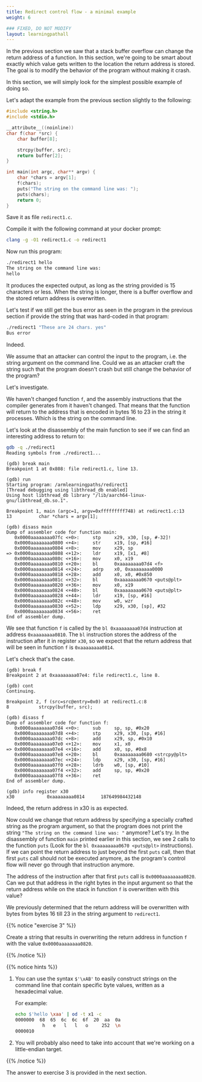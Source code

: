 ```yaml
---
title: Redirect control flow - a minimal example
weight: 6

### FIXED, DO NOT MODIFY
layout: learningpathall
---
```


In the previous section we saw that a stack buffer overflow can change the return address of a function. In this section, we're going to be
smart about exactly which value gets written to the location the return address is stored. The goal is to modify the behavior of the program without making it crash.

In this section, we will simply look for the simplest possible example of doing so.

Let's adapt the example from the previous section slightly to the following:

```C
#include <string.h>
#include <stdio.h>

__attribute__((noinline))
char f(char *src) {
    char buffer[8];

    strcpy(buffer, src);
    return buffer[2];
}

int main(int argc, char** argv) {
    char *chars = argv[1];
    f(chars);
    puts("The string on the command line was: ");
    puts(chars);
    return 0;
}
```
Save it as file `redirect1.c`.

Compile it with the following command at your docker prompt:

```bash { command_line="root@7a8fb34f810e:/armlearningpaths|2-3" }
clang -g -O1 redirect1.c -o redirect1
```

Now run this program:
```bash { command_line="root@7a8fb34f810e:/armlearningpaths|2-3" }
./redirect1 hello
The string on the command line was:
hello
```

It produces the expected output, as long as the string provided is 15 characters
or less. When the string is longer, there is a buffer overflow and the stored return address is overwritten.

Let's test if we still get the bus error as seen in the program in the previous
section if provide the string that was hard-coded in that program:

```bash { command_line="root@7a8fb34f810e:/armlearningpaths|2-30" }
./redirect1 "These are 24 chars. yes"
Bus error
```

Indeed.

We assume that an attacker can control the input to the program, i.e. the string
argument on the command line. Could we as an attacker craft the string such that
the program doesn't crash but still change the behavior of the program?

Let's investigate.

We haven't changed function `f`, and the assembly instructions that the compiler
generates from it haven't changed. That means that the function will return to
the address that is encoded in bytes 16 to 23 in the string it processes. Which
is the string on the command line.

Let's look at the disassembly of the main function to see if we can find an
interesting address to return to:

```bash { command_line="root@7a8fb34f810e:/armlearningpaths|2-30" }
gdb -q ./redirect1
Reading symbols from ./redirect1...
```

```text { output_lines = "2-30" }
(gdb) break main
Breakpoint 1 at 0x808: file redirect1.c, line 13.
```

```text { output_lines = "2-30" }
(gdb) run
Starting program: /armlearningpaths/redirect1
[Thread debugging using libthread_db enabled]
Using host libthread_db library "/lib/aarch64-linux-gnu/libthread_db.so.1".

Breakpoint 1, main (argc=1, argv=0xfffffffff748) at redirect1.c:13
13          char *chars = argv[1];
```

```text { output_lines = "2-30" }
(gdb) disass main
Dump of assembler code for function main:
   0x0000aaaaaaaa07fc <+0>:     stp     x29, x30, [sp, #-32]!
   0x0000aaaaaaaa0800 <+4>:     str     x19, [sp, #16]
   0x0000aaaaaaaa0804 <+8>:     mov     x29, sp
=> 0x0000aaaaaaaa0808 <+12>:    ldr     x19, [x1, #8]
   0x0000aaaaaaaa080c <+16>:    mov     x0, x19
   0x0000aaaaaaaa0810 <+20>:    bl      0xaaaaaaaa07d4 <f>
   0x0000aaaaaaaa0814 <+24>:    adrp    x0, 0xaaaaaaaa0000
   0x0000aaaaaaaa0818 <+28>:    add     x0, x0, #0x850
   0x0000aaaaaaaa081c <+32>:    bl      0xaaaaaaaa0670 <puts@plt>
   0x0000aaaaaaaa0820 <+36>:    mov     x0, x19
   0x0000aaaaaaaa0824 <+40>:    bl      0xaaaaaaaa0670 <puts@plt>
   0x0000aaaaaaaa0828 <+44>:    ldr     x19, [sp, #16]
   0x0000aaaaaaaa082c <+48>:    mov     w0, wzr
   0x0000aaaaaaaa0830 <+52>:    ldp     x29, x30, [sp], #32
   0x0000aaaaaaaa0834 <+56>:    ret
End of assembler dump.
```

We see that function `f` is called by the `bl 0xaaaaaaaa07d4` instruction at address
`0xaaaaaaaa0810`. The `bl` instruction stores the address of the instruction
after it in register `x30`, so we expect that the return address that will be
seen in function `f` is `0xaaaaaaaa0814`.

Let's check that's the case.

```text { output_lines = "2-30" }
(gdb) break f
Breakpoint 2 at 0xaaaaaaaa07e4: file redirect1.c, line 8.
```

```text { output_lines = "2-30" }
(gdb) cont
Continuing.

Breakpoint 2, f (src=src@entry=0x0) at redirect1.c:8
8           strcpy(buffer, src);
```

```text { output_lines = "2-30" }
(gdb) disass f
Dump of assembler code for function f:
   0x0000aaaaaaaa07d4 <+0>:     sub     sp, sp, #0x20
   0x0000aaaaaaaa07d8 <+4>:     stp     x29, x30, [sp, #16]
   0x0000aaaaaaaa07dc <+8>:     add     x29, sp, #0x10
   0x0000aaaaaaaa07e0 <+12>:    mov     x1, x0
=> 0x0000aaaaaaaa07e4 <+16>:    add     x0, sp, #0x8
   0x0000aaaaaaaa07e8 <+20>:    bl      0xaaaaaaaa0680 <strcpy@plt>
   0x0000aaaaaaaa07ec <+24>:    ldp     x29, x30, [sp, #16]
   0x0000aaaaaaaa07f0 <+28>:    ldrb    w0, [sp, #10]
   0x0000aaaaaaaa07f4 <+32>:    add     sp, sp, #0x20
   0x0000aaaaaaaa07f8 <+36>:    ret
End of assembler dump.
```

```text { output_lines = "2-30" }
(gdb) info register x30
x30            0xaaaaaaaa0814      187649984432148
```

Indeed, the return address in x30 is as expected.

Now could we change that return address by specifying a specially crafted string
as the program argument, so that the program does not print the string
`"The string on the command line was: "` anymore? Let's try. In the disassembly
of function `main` printed earlier in this section, we see 2 calls to the
function `puts` (Look for the `bl 0xaaaaaaaa0670 <puts@plt>` instructions).
If we can point the return address to just beyond the first `puts` call, then
that first `puts` call should not be executed anymore, as the program's control
flow will never go through that instruction anymore.

The address of the instruction after that first `puts` call is
`0x0000aaaaaaaa0820`. Can we put that address in the right bytes in the input
argument so that the return address while on the stack in function `f` is
overwritten with this value?

We previously determined that the return address will be overwritten with bytes
from bytes 16 till 23 in the string argument to `redirect1`.

{{% notice "exercise 3" %}}

Create a string that results in overwriting the return address in function `f`
with the value `0x0000aaaaaaaa0820`.

{{% /notice %}}

{{% notice hints %}}

1. You can use the syntax `$'\xAB'` to easily construct strings on the command
   line that contain specific byte values, written as a hexadecimal value.

   For example:
   ```bash { command_line="root@7a8fb34f810e:/armlearningpaths|2-30" }
   echo $'hello \xaa' | od -t x1 -c
   0000000  68  65  6c  6c  6f  20  aa  0a
             h   e   l   l   o     252  \n
   0000010
   ```

2. You will probably also need to take into account that we're working on a
   little-endian target.

{{% /notice %}}

The answer to exercise 3 is provided in the next section.
